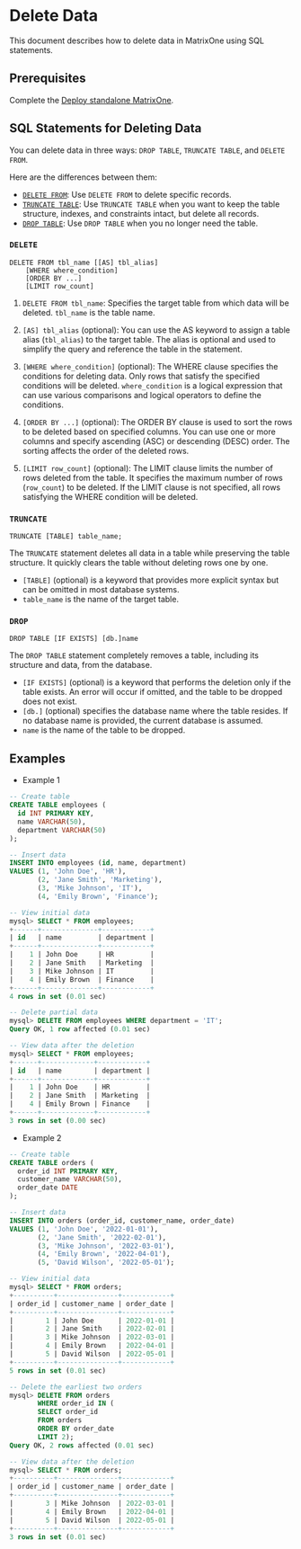 # Delete Data

This document describes how to delete data in MatrixOne using SQL statements.

## Prerequisites

Complete the [Deploy standalone MatrixOne](../../Get-Started/install-standalone-matrixone.md).

## SQL Statements for Deleting Data

You can delete data in three ways: `DROP TABLE`, `TRUNCATE TABLE`, and `DELETE FROM`.

Here are the differences between them:

- [`DELETE FROM`](../../Reference/SQL-Reference/Data-Manipulation-Language/delete.md): Use `DELETE FROM` to delete specific records.
- [`TRUNCATE TABLE`](../../Reference/SQL-Reference/Data-Definition-Language/truncate-table.md): Use `TRUNCATE TABLE` when you want to keep the table structure, indexes, and constraints intact, but delete all records.
- [`DROP TABLE`](../../Reference/SQL-Reference/Data-Definition-Language/drop-table.md): Use `DROP TABLE` when you no longer need the table.

### `DELETE`

```
DELETE FROM tbl_name [[AS] tbl_alias]
    [WHERE where_condition]
    [ORDER BY ...]
    [LIMIT row_count]
```

1. `DELETE FROM tbl_name`: Specifies the target table from which data will be deleted. `tbl_name` is the table name.

2. `[AS] tbl_alias` (optional): You can use the AS keyword to assign a table alias (`tbl_alias`) to the target table. The alias is optional and used to simplify the query and reference the table in the statement.

3. `[WHERE where_condition]` (optional): The WHERE clause specifies the conditions for deleting data. Only rows that satisfy the specified conditions will be deleted. `where_condition` is a logical expression that can use various comparisons and logical operators to define the conditions.

4. `[ORDER BY ...]` (optional): The ORDER BY clause is used to sort the rows to be deleted based on specified columns. You can use one or more columns and specify ascending (ASC) or descending (DESC) order. The sorting affects the order of the deleted rows.

5. `[LIMIT row_count]` (optional): The LIMIT clause limits the number of rows deleted from the table. It specifies the maximum number of rows (`row_count`) to be deleted. If the LIMIT clause is not specified, all rows satisfying the WHERE condition will be deleted.

### `TRUNCATE`

```
TRUNCATE [TABLE] table_name;
```

The `TRUNCATE` statement deletes all data in a table while preserving the table structure. It quickly clears the table without deleting rows one by one.

- `[TABLE]` (optional) is a keyword that provides more explicit syntax but can be omitted in most database systems.
- `table_name` is the name of the target table.

### `DROP`

```
DROP TABLE [IF EXISTS] [db.]name
```

The `DROP TABLE` statement completely removes a table, including its structure and data, from the database.
- `[IF EXISTS]` (optional) is a keyword that performs the deletion only if the table exists. An error will occur if omitted, and the table to be dropped does not exist.
- `[db.]` (optional) specifies the database name where the table resides. If no database name is provided, the current database is assumed.
- `name` is the name of the table to be dropped.

## Examples

- Example 1

```sql
-- Create table
CREATE TABLE employees (
  id INT PRIMARY KEY,
  name VARCHAR(50),
  department VARCHAR(50)
);

-- Insert data
INSERT INTO employees (id, name, department)
VALUES (1, 'John Doe', 'HR'),
       (2, 'Jane Smith', 'Marketing'),
       (3, 'Mike Johnson', 'IT'),
       (4, 'Emily Brown', 'Finance');

-- View initial data
mysql> SELECT * FROM employees;
+------+--------------+------------+
| id   | name         | department |
+------+--------------+------------+
|    1 | John Doe     | HR         |
|    2 | Jane Smith   | Marketing  |
|    3 | Mike Johnson | IT         |
|    4 | Emily Brown  | Finance    |
+------+--------------+------------+
4 rows in set (0.01 sec)

-- Delete partial data
mysql> DELETE FROM employees WHERE department = 'IT';
Query OK, 1 row affected (0.01 sec)

-- View data after the deletion
mysql> SELECT * FROM employees;
+------+-------------+------------+
| id   | name        | department |
+------+-------------+------------+
|    1 | John Doe    | HR         |
|    2 | Jane Smith  | Marketing  |
|    4 | Emily Brown | Finance    |
+------+-------------+------------+
3 rows in set (0.00 sec)
```

- Example 2

```sql
-- Create table
CREATE TABLE orders (
  order_id INT PRIMARY KEY,
  customer_name VARCHAR(50),
  order_date DATE
);

-- Insert data
INSERT INTO orders (order_id, customer_name, order_date)
VALUES (1, 'John Doe', '2022-01-01'),
       (2, 'Jane Smith', '2022-02-01'),
       (3, 'Mike Johnson', '2022-03-01'),
       (4, 'Emily Brown', '2022-04-01'),
       (5, 'David Wilson', '2022-05-01');

-- View initial data
mysql> SELECT * FROM orders;
+----------+---------------+------------+
| order_id | customer_name | order_date |
+----------+---------------+------------+
|        1 | John Doe      | 2022-01-01 |
|        2 | Jane Smith    | 2022-02-01 |
|        3 | Mike Johnson  | 2022-03-01 |
|        4 | Emily Brown   | 2022-04-01 |
|        5 | David Wilson  | 2022-05-01 |
+----------+---------------+------------+
5 rows in set (0.01 sec)

-- Delete the earliest two orders
mysql> DELETE FROM orders
       WHERE order_id IN (
       SELECT order_id
       FROM orders
       ORDER BY order_date
       LIMIT 2);
Query OK, 2 rows affected (0.01 sec)

-- View data after the deletion
mysql> SELECT * FROM orders;
+----------+---------------+------------+
| order_id | customer_name | order_date |
+----------+---------------+------------+
|        3 | Mike Johnson  | 2022-03-01 |
|        4 | Emily Brown   | 2022-04-01 |
|        5 | David Wilson  | 2022-05-01 |
+----------+---------------+------------+
3 rows in set (0.01 sec)
```
